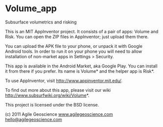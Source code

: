 Volume_app
==========

Subsurface volumetrics and risking

This is an MIT AppInventor project. It consists of a
pair of apps: Volume and Risk. You can open the ZIP
files in AppInventor; just upload them there. 

You can upload the APK file to your phone, or unpack it
with Google Android tools. In order to run it on your
phone you will need to allow installation of non-market
apps in Settings > Security. 

This app is available in the Android Market, aka Google
Play. You can install it from there if you prefer. Its
name is Volume* and the helper app is Risk*.

To use AppInventor, visit http://www.appinventor.mit.edu/.

To find out more about this app, please visit our wiki
http://www.subsurfwiki.org/wiki/Volume*.

This project is licensed under the BSD license.

(c) 2011 Agile Geoscience
         www.agilegeoscience.com 
         hello@agilegeoscience.com

